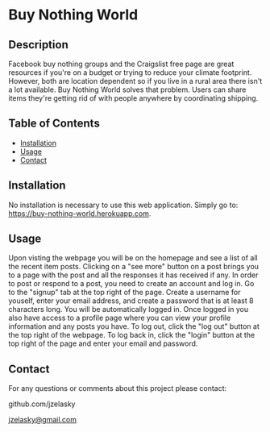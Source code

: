 # Buy Nothing World

## Description

Facebook buy nothing groups and the Craigslist free page are great resources if you're on a budget or trying to reduce your climate footprint. However, both are location dependent so if you live in a rural area there isn't a lot available. Buy Nothing World solves that problem. Users can share items they're getting rid of with people anywhere by coordinating shipping. 

## Table of Contents

- [Installation](#installation)
- [Usage](#usage)
- [Contact](#contact)

## Installation

No installation is necessary to use this web application. Simply go to: https://buy-nothing-world.herokuapp.com. 
## Usage

Upon visting the webpage you will be on the homepage and see a list of all the recent item posts. Clicking on a "see more" button on a post brings you to a page with the post and all the responses it has received if any. In order to post or respond to a post, you need to create an account and log in. Go to the "signup" tab at the top right of the page. Create a username for youself, enter your email address, and create a password that is at least 8 characters long. You will be automatically logged in. Once logged in you also have access to a profile page where you can view your profile information and any posts you have. To log out, click the "log out" button at the top right of the webpage. To log back in, click the "login" button at the top right of the page and enter your email and password. 

## Contact

For any questions or comments about this project please contact:

github.com/jzelasky

jzelasky@gmail.com
